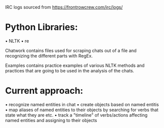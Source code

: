 IRC logs sourced from https://frontrowcrew.com/irc/logs/

# Python Libraries:
• NLTK
• re


Chatwork contains files used for scraping chats out of a file and recognizing the different parts with RegEx.

Examples contains practice examples of various NLTK methods and practices that are going to be used in the analysis of the chats.

# Current approach:

• recognize named entities in chat
• create objects based on named entitis
• map aliases of named entities to their objects by searching for verbs that state what they are etc.
• track a "timeline" of verbs/actions affecting named entities and assigning to their objects